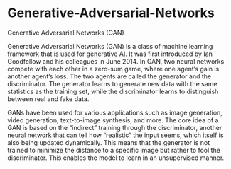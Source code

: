# Generative-Adversarial-Networks
Generative Adversarial Networks (GAN)

Generative Adversarial Networks (GAN) is a class of machine learning framework that is used for generative AI. It was first introduced by Ian Goodfellow and his colleagues in June 2014. In GAN, two neural networks compete with each other in a zero-sum game, where one agent’s gain is another agent’s loss. The two agents are called the generator and the discriminator. The generator learns to generate new data with the same statistics as the training set, while the discriminator learns to distinguish between real and fake data.

GANs have been used for various applications such as image generation, video generation, text-to-image synthesis, and more. The core idea of a GAN is based on the “indirect” training through the discriminator, another neural network that can tell how “realistic” the input seems, which itself is also being updated dynamically. This means that the generator is not trained to minimize the distance to a specific image but rather to fool the discriminator. This enables the model to learn in an unsupervised manner.
